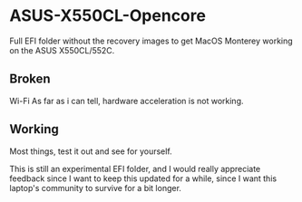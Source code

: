 # ASUS-X550CL-Opencore
Full EFI folder without the recovery images to get MacOS Monterey working on the ASUS X550CL/552C.

## Broken
Wi-Fi
As far as i can tell, hardware acceleration is not working.

## Working
Most things, test it out and see for yourself.

This is still an experimental EFI folder, and I would really appreciate feedback since I want to keep this updated for a while, since I want this laptop's community to survive for a bit longer.
